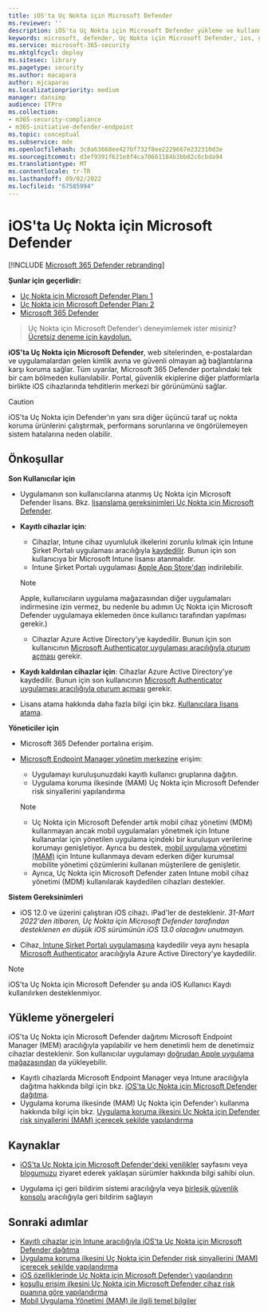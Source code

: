 ```yaml
---
title: iOS'ta Uç Nokta için Microsoft Defender
ms.reviewer: ''
description: iOS'ta Uç Nokta için Microsoft Defender yükleme ve kullanma işlemleri açıklanır
keywords: microsoft, defender, Uç Nokta için Microsoft Defender, ios, genel bakış, yükleme, dağıtma, kaldırma, intune
ms.service: microsoft-365-security
ms.mktglfcycl: deploy
ms.sitesec: library
ms.pagetype: security
ms.author: macapara
author: mjcaparas
ms.localizationpriority: medium
manager: dansimp
audience: ITPro
ms.collection:
- m365-security-compliance
- m365-initiative-defender-endpoint
ms.topic: conceptual
ms.subservice: mde
ms.openlocfilehash: 3c8a63668ee427bf732f8ee2229667e232310d3e
ms.sourcegitcommit: d3ef9391f621e8f4ca70661184b3bb82c6cbda94
ms.translationtype: MT
ms.contentlocale: tr-TR
ms.lasthandoff: 09/02/2022
ms.locfileid: "67585994"
---
```

# <a name="microsoft-defender-for-endpoint-on-ios"></a>iOS'ta Uç Nokta için Microsoft Defender

[!INCLUDE [Microsoft 365 Defender rebranding](../../includes/microsoft-defender.md)]

**Şunlar için geçerlidir:**
- [Uç Nokta için Microsoft Defender Planı 1](https://go.microsoft.com/fwlink/p/?linkid=2154037)
- [Uç Nokta için Microsoft Defender Planı 2](https://go.microsoft.com/fwlink/p/?linkid=2154037)
- [Microsoft 365 Defender](https://go.microsoft.com/fwlink/?linkid=2118804)

> Uç Nokta için Microsoft Defender'ı deneyimlemek ister misiniz? [Ücretsiz deneme için kaydolun.](https://signup.microsoft.com/create-account/signup?products=7f379fee-c4f9-4278-b0a1-e4c8c2fcdf7e&ru=https://aka.ms/MDEp2OpenTrial?ocid=docs-wdatp-exposedapis-abovefoldlink)

**iOS'ta Uç Nokta için Microsoft Defender**, web sitelerinden, e-postalardan ve uygulamalardan gelen kimlik avına ve güvenli olmayan ağ bağlantılarına karşı koruma sağlar. Tüm uyarılar, Microsoft 365 Defender portalındaki tek bir cam bölmeden kullanılabilir. Portal, güvenlik ekiplerine diğer platformlarla birlikte iOS cihazlarında tehditlerin merkezi bir görünümünü sağlar.

> [!CAUTION]
> iOS'ta Uç Nokta için Defender'ın yanı sıra diğer üçüncü taraf uç nokta koruma ürünlerini çalıştırmak, performans sorunlarına ve öngörülemeyen sistem hatalarına neden olabilir.

## <a name="prerequisites"></a>Önkoşullar

**Son Kullanıcılar için**

- Uygulamanın son kullanıcılarına atanmış Uç Nokta için Microsoft Defender lisans. Bkz. [lisanslama gereksinimleri Uç Nokta için Microsoft Defender](/microsoft-365/security/defender-endpoint/minimum-requirements#licensing-requirements).

- **Kayıtlı cihazlar için**:
    - Cihazlar, Intune cihaz uyumluluk ilkelerini zorunlu kılmak için Intune Şirket Portalı uygulaması aracılığıyla [kaydedilir](/mem/intune/user-help/enroll-your-device-in-intune-ios). Bunun için son kullanıcıya bir Microsoft Intune lisansı atanmalıdır.
    - Intune Şirket Portalı uygulaması [Apple App Store'dan](https://apps.apple.com/us/app/intune-company-portal/id719171358) indirilebilir.
    
    >[!NOTE]
    >Apple, kullanıcıların uygulama mağazasından diğer uygulamaları indirmesine izin vermez, bu nedenle bu adımın Uç Nokta için Microsoft Defender uygulamaya eklemeden önce kullanıcı tarafından yapılması gerekir.)


    - Cihazlar Azure Active Directory'ye kaydedilir. Bunun için son kullanıcının [Microsoft Authenticator uygulaması aracılığıyla oturum açması](https://apps.apple.com/app/microsoft-authenticator/id983156458) gerekir.

- **Kaydı kaldırılan cihazlar için**: Cihazlar Azure Active Directory'ye kaydedilir. Bunun için son kullanıcının [Microsoft Authenticator uygulaması aracılığıyla oturum açması](https://apps.apple.com/app/microsoft-authenticator/id983156458) gerekir.

- Lisans atama hakkında daha fazla bilgi için bkz. [Kullanıcılara lisans atama](/azure/active-directory/users-groups-roles/licensing-groups-assign).

**Yöneticiler için**

- Microsoft 365 Defender portalına erişim.

- [Microsoft Endpoint Manager yönetim merkezine](https://go.microsoft.com/fwlink/?linkid=2109431) erişim:
   - Uygulamayı kuruluşunuzdaki kayıtlı kullanıcı gruplarına dağıtın.
   - Uygulama koruma ilkesinde (MAM) Uç Nokta için Microsoft Defender risk sinyallerini yapılandırma


    > [!NOTE]
    > - Uç Nokta için Microsoft Defender artık mobil cihaz yönetimi (MDM) kullanmayan ancak mobil uygulamaları yönetmek için Intune kullananlar için yönetilen uygulama içindeki bir kuruluşun verilerine korumayı genişletiyor. Ayrıca bu destek, [mobil uygulama yönetimi (MAM)](/mem/intune/apps/mam-faq) için Intune kullanmaya devam ederken diğer kurumsal mobilite yönetimi çözümlerini kullanan müşterilere de genişletir.
    > - Ayrıca, Uç Nokta için Microsoft Defender zaten Intune mobil cihaz yönetimi (MDM) kullanılarak kaydedilen cihazları destekler.  

**Sistem Gereksinimleri**

- iOS 12.0 ve üzerini çalıştıran iOS cihazı. iPad'ler de desteklenir. *31-Mart 2022'den itibaren, Uç Nokta için Microsoft Defender tarafından desteklenen en düşük iOS sürümünün iOS 13.0 olacağını unutmayın.*

- Cihaz[, Intune Şirket Portalı uygulamasına](https://apps.apple.com/us/app/intune-company-portal/id719171358) kaydedilir veya aynı hesapla [Microsoft Authenticator](https://apps.apple.com/app/microsoft-authenticator/id983156458) aracılığıyla Azure Active Directory'ye kaydedilir.

 > [!NOTE]
 > iOS'ta Uç Nokta için Microsoft Defender şu anda iOS Kullanıcı Kaydı kullanılırken desteklenmiyor.

## <a name="installation-instructions"></a>Yükleme yönergeleri

iOS'ta Uç Nokta için Microsoft Defender dağıtımı Microsoft Endpoint Manager (MEM) aracılığıyla yapılabilir ve hem denetimli hem de denetimsiz cihazlar desteklenir. Son kullanıcılar uygulamayı [doğrudan Apple uygulama mağazasından](https://aka.ms/mdatpiosappstore) da yükleyebilir.

- Kayıtlı cihazlarda Microsoft Endpoint Manager veya Intune aracılığıyla dağıtma hakkında bilgi için bkz. [iOS'ta Uç Nokta için Microsoft Defender dağıtma](ios-install.md).
- Uygulama koruma ilkesinde (MAM) Uç Nokta için Defender'ı kullanma hakkında bilgi için bkz. [Uygulama koruma ilkesini Uç Nokta için Defender risk sinyallerini (MAM) içerecek şekilde yapılandırma](ios-install-unmanaged.md)

## <a name="resources"></a>Kaynaklar

- [iOS'ta Uç Nokta için Microsoft Defender'deki yenilikler](ios-whatsnew.md) sayfasını veya [blogumuzu](https://techcommunity.microsoft.com/t5/microsoft-defender-atp/bg-p/MicrosoftDefenderATPBlog/label-name/iOS) ziyaret ederek yaklaşan sürümler hakkında bilgi sahibi olun.

- Uygulama içi geri bildirim sistemi aracılığıyla veya [birleşik güvenlik konsolu](https://security.microsoft.com) aracılığıyla geri bildirim sağlayın

## <a name="next-steps"></a>Sonraki adımlar

- [Kayıtlı cihazlar için Intune aracılığıyla iOS'ta Uç Nokta için Microsoft Defender dağıtma](ios-install.md)
- [Uygulama koruma ilkesini Uç Nokta için Defender risk sinyallerini (MAM) içerecek şekilde yapılandırma](ios-install-unmanaged.md)
- [iOS özelliklerinde Uç Nokta için Microsoft Defender’ı yapılandırın](ios-configure-features.md)
- [koşullu erişim ilkesini Uç Nokta için Microsoft Defender cihaz risk puanına göre yapılandırma](ios-configure-features.md#conditional-access-with-defender-for-endpoint-on-ios)
- [Mobil Uygulama Yönetimi (MAM) ile ilgili temel bilgiler](/mem/intune/apps/app-management#mobile-application-management-mam-basics)

